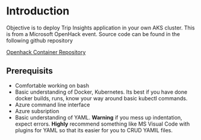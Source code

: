 # Introduction

Objective is to deploy Trip Insights application in your own AKS cluster. This is from a Microsoft OpenHack event. Source code can be found in the following github repository

[Openhack Container Repository](https://github.com/the-g-kd/openhack-containers)

## Prerequisits

* Comfortable working on bash
* Basic understanding of Docker, Kubernetes. Its best if you have done docker builds, runs, know your way around basic kubectl commands.
* Azure command line interface
* Azure subsription
* Basic understanding of YAML. **Warning** if you mess up indentation, expect errors. **Highly** recommend something like MS Visual Code with plugins for YAML so that its easier     for you to CRUD YAMIL files.
